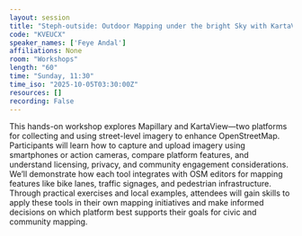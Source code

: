 ```yaml
---
layout: session
title: "Steph-outside: Outdoor Mapping under the bright Sky with KartaView and Mapillary"
code: "KVEUCX"
speaker_names: ['Feye Andal']
affiliations: None
room: "Workshops"
length: "60"
time: "Sunday, 11:30"
time_iso: "2025-10-05T03:30:00Z"
resources: []
recording: False
---
```


This hands-on workshop explores Mapillary and KartaView—two platforms for collecting and using street-level imagery to enhance OpenStreetMap. Participants will learn how to capture and upload imagery using smartphones or action cameras, compare platform features, and understand licensing, privacy, and community engagement considerations. We’ll demonstrate how each tool integrates with OSM editors for mapping features like bike lanes, traffic signages, and pedestrian infrastructure. Through practical exercises and local examples, attendees will gain skills to apply these tools in their own mapping initiatives and make informed decisions on which platform best supports their goals for civic and community mapping.

